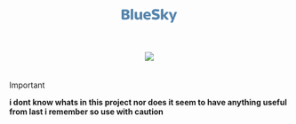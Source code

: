 <p align="center">
  <img width="100" src="https://raw.githubusercontent.com/userandaname/BlueSky/main/assets/images/bluesky.png?s=500&v=4" />
</p>

<h1 align="center">
    <p align="center">
        <img src="https://img.shields.io/static/v1?label=status&message=alpha&color=purple">
    </p>
</h1>

> [!IMPORTANT]
> **i dont know whats in this project nor does it seem to have anything useful from last i remember so use with caution**